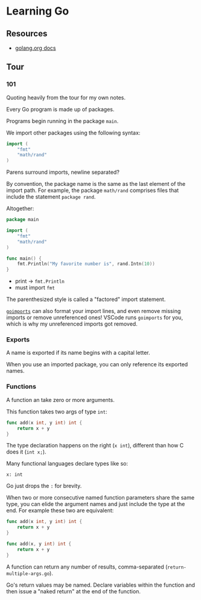 # Learning Go

## Resources

- [golang.org docs](https://golang.org/doc/#learning)

## Tour

### 101

Quoting heavily from the tour for my own notes.

Every Go program is made up of packages.

Programs begin running in the package `main`.

We import other packages using the following syntax:

```go
import (
    "fmt"
    "math/rand"
)
```

Parens surround imports, newline separated?

By convention, the package name is the same as the last element of the import path. For example, the package `math/rand` comprises files that include the statement `package rand`.

Altogether:

```go
package main

import (
    "fmt"
    "math/rand"
)

func main() {
    fmt.Println("My favorite number is", rand.Intn(10))
}
```

- print -> `fmt.Println`
- must import `fmt`

The parenthesized style is called a "factored" import statement.

[`goimports`](https://godoc.org/golang.org/x/tools/cmd/goimports) can also format your import lines, and even remove missing imports or remove unreferenced ones! VSCode runs `goimports` for you, which is why my unreferenced imports got removed.

### Exports

A name is exported if its name begins with a capital letter.

When you use an imported package, you can only reference its exported names.

### Functions

A function an take zero or more arguments.

This function takes two args of type `int`:

```go
func add(x int, y int) int {
    return x + y
}
```

The type declaration happens on the right (`x int`), different than how C does it (`int x;`).

Many functional languages declare types like so:

```
x: int
```

Go just drops the `:` for brevity.

When two or more consecutive named function parameters share the same type, you can elide the argument names and just include the type at the end. For example these two are equivalent:

```go
func add(x int, y int) int {
    return x + y
}

func add(x, y int) int {
    return x + y
}
```

A function can return any number of results, comma-separated (`return-multiple-args.go`).

Go's return values may be named. Declare variables within the function and then issue a "naked return" at the end of the function.
